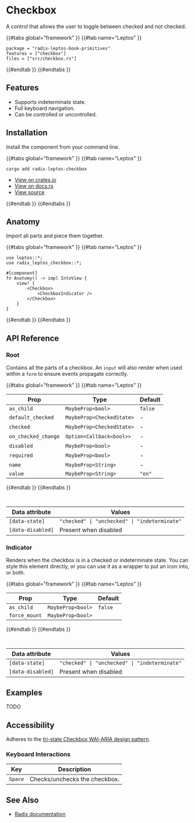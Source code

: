 # Checkbox

A control that allows the user to toggle between checked and not checked.

{{#tabs global="framework" }}
{{#tab name="Leptos" }}

```toml,trunk
package = "radix-leptos-book-primitives"
features = ["checkbox"]
files = ["src/checkbox.rs"]
```

{{#endtab }}
{{#endtabs }}

## Features

-   Supports indeterminate state.
-   Full keyboard navigation.
-   Can be controlled or uncontrolled.

## Installation

Install the component from your command line.

{{#tabs global="framework" }}
{{#tab name="Leptos" }}

```shell
cargo add radix-leptos-checkbox
```

-   [View on crates.io](https://crates.io/crates/radix-leptos-checkbox)
-   [View on docs.rs](https://docs.rs/radix-leptos-checkbox/latest/radix_leptos_checkbox/)
-   [View source](https://github.com/RustForWeb/radix/tree/main/packages/primitives/leptos/checkbox)

{{#endtab }}
{{#endtabs }}

## Anatomy

Import all parts and piece them together.

{{#tabs global="framework" }}
{{#tab name="Leptos" }}

```rust,ignore
use leptos::*;
use radix_leptos_checkbox::*;

#[component]
fn Anatomy() -> impl IntoView {
    view! {
        <Checkbox>
            <CheckboxIndicator />
        </Checkbox>
    }
}
```

{{#endtab }}
{{#endtabs }}

## API Reference

### Root

Contains all the parts of a checkbox. An `input` will also render when used within a `form` to ensure events propagate correctly.

{{#tabs global="framework" }}
{{#tab name="Leptos" }}

| Prop                | Type                      | Default |
| ------------------- | ------------------------- | ------- |
| `as_child`          | `MaybeProp<bool>`         | `false` |
| `default_checked`   | `MaybeProp<CheckedState>` | -       |
| `checked`           | `MaybeProp<CheckedState>` | -       |
| `on_checked_change` | `Option<Callback<bool>>`  | -       |
| `disabled`          | `MaybeProp<bool>`         | -       |
| `required`          | `MaybeProp<bool>`         | -       |
| `name`              | `MaybeProp<String>`       | -       |
| `value`             | `MaybeProp<String>`       | `"on"`  |

{{#endtab }}
{{#endtabs }}

<div style="height: 1em;"></div>

| Data attribute    | Values                                        |
| ----------------- | --------------------------------------------- |
| `[data-state]`    | `"checked" \| "unchecked" \| "indeterminate"` |
| `[data-disabled]` | Present when disabled                         |

### Indicator

Renders when the checkbox is in a checked or indeterminate state. You can style this element directly, or you can use it as a wrapper to put an icon into, or both.

{{#tabs global="framework" }}
{{#tab name="Leptos" }}

| Prop          | Type              | Default |
| ------------- | ----------------- | ------- |
| `as_child`    | `MaybeProp<bool>` | `false` |
| `force_mount` | `MaybeProp<bool>` |         |

{{#endtab }}
{{#endtabs }}

<div style="height: 1em;"></div>

| Data attribute    | Values                                        |
| ----------------- | --------------------------------------------- |
| `[data-state]`    | `"checked" \| "unchecked" \| "indeterminate"` |
| `[data-disabled]` | Present when disabled                         |

## Examples

TODO

## Accessibility

Adheres to the [tri-state Checkbox WAI-ARIA design pattern](https://www.w3.org/WAI/ARIA/apg/patterns/switch/).

### Keyboard Interactions

| Key     | Description                   |
| ------- | ----------------------------- |
| `Space` | Checks/unchecks the checkbox. |

## See Also

-   [Radix documentation](https://www.radix-ui.com/primitives/docs/components/checkbox)
